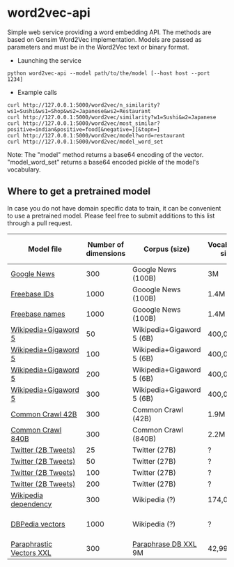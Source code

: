 word2vec-api
============

Simple web service providing a word embedding API. The methods are based on Gensim Word2Vec implementation. Models are passed as parameters and must be in the Word2Vec text or binary format.

* Launching the service
```
python word2vec-api --model path/to/the/model [--host host --port 1234]
```

* Example calls
```
curl http://127.0.0.1:5000/word2vec/n_similarity?ws1=Sushi&ws1=Shop&ws2=Japanese&ws2=Restaurant
curl http://127.0.0.1:5000/word2vec/similarity?w1=Sushi&w2=Japanese
curl http://127.0.0.1:5000/word2vec/most_similar?positive=indian&positive=food[&negative=][&topn=]
curl http://127.0.0.1:5000/word2vec/model?word=restaurant
curl http://127.0.0.1:5000/word2vec/model_word_set
```

Note: The "model" method returns a base64 encoding of the vector. "model\_word\_set" returns a base64 encoded pickle of the model's vocabulary. 

## Where to get a pretrained model

In case you do not have domain specific data to train, it can be convenient to use a pretrained model. 
Please feel free to submit additions to this list through a pull request.
 
 
| Model file | Number of dimensions | Corpus (size)| Vocabulary size | Author | Architecture | Training Algorithm | Context window - size | Web page |
| --- | --- | --- | --- | --- | --- | --- | --- | --- |
| [Google News](GoogleNews-vectors-negative300.bin.gz) | 300 |Google News (100B) | 3M | Google | word2vec | negative sampling | BoW - ~5| [link](http://code.google.com/p/word2vec/) |
| [Freebase IDs](https://docs.google.com/file/d/0B7XkCwpI5KDYaDBDQm1tZGNDRHc/edit?usp=sharing) | 1000 | Gooogle News (100B) | 1.4M | Google | word2vec, skip-gram | ? | BoW - ~10 | [link](http://code.google.com/p/word2vec/) |
| [Freebase names](https://docs.google.com/file/d/0B7XkCwpI5KDYeFdmcVltWkhtbmM/edit?usp=sharing) | 1000 | Gooogle News (100B) | 1.4M | Google | word2vec, skip-gram | ? | BoW - ~10 | [link](http://code.google.com/p/word2vec/) |
| [Wikipedia+Gigaword 5](http://nlp.stanford.edu/data/glove.6B.zip) | 50 | Wikipedia+Gigaword 5 (6B) | 400,000 | GloVe | GloVe | AdaGrad | 10+10 | [link](http://nlp.stanford.edu/projects/glove/) |
| [Wikipedia+Gigaword 5](http://nlp.stanford.edu/data/glove.6B.zip) | 100 | Wikipedia+Gigaword 5 (6B) | 400,000 | GloVe | GloVe | AdaGrad | 10+10 | [link](http://nlp.stanford.edu/projects/glove/) |
| [Wikipedia+Gigaword 5](http://nlp.stanford.edu/data/glove.6B.zip) | 200 | Wikipedia+Gigaword 5 (6B) | 400,000 | GloVe | GloVe | AdaGrad | 10+10 | [link](http://nlp.stanford.edu/projects/glove/) |
| [Wikipedia+Gigaword 5](http://nlp.stanford.edu/data/glove.6B.zip) | 300 | Wikipedia+Gigaword 5 (6B) | 400,000 | GloVe | GloVe | AdaGrad | 10+10 | [link](http://nlp.stanford.edu/projects/glove/) |
| [Common Crawl 42B](http://nlp.stanford.edu/data/glove.42B.300d.zip) | 300 | Common Crawl (42B) | 1.9M | GloVe | GloVe | GloVe | AdaGrad | [link](http://nlp.stanford.edu/projects/glove/) |
| [Common Crawl 840B](http://nlp.stanford.edu/data/glove.840B.300d.zip) | 300 | Common Crawl (840B) | 2.2M | GloVe | GloVe | GloVe | AdaGrad | [link](http://nlp.stanford.edu/projects/glove/) |
| [Twitter (2B Tweets)](http://www-nlp.stanford.edu/data/glove.twitter.27B.zip) | 25 | Twitter (27B) | ? | GloVe | GloVe | GloVe | AdaGrad | [link](http://nlp.stanford.edu/projects/glove/) |
| [Twitter (2B Tweets)](http://www-nlp.stanford.edu/data/glove.twitter.27B.zip) | 50 | Twitter (27B) | ? | GloVe | GloVe | GloVe | AdaGrad | [link](http://nlp.stanford.edu/projects/glove/) |
| [Twitter (2B Tweets)](http://www-nlp.stanford.edu/data/glove.twitter.27B.zip) | 100 | Twitter (27B) | ? | GloVe | GloVe | GloVe | AdaGrad | [link](http://nlp.stanford.edu/projects/glove/) |
| [Twitter (2B Tweets)](http://www-nlp.stanford.edu/data/glove.twitter.27B.zip) | 200 | Twitter (27B) | ? | GloVe | GloVe | GloVe | AdaGrad | [link](http://nlp.stanford.edu/projects/glove/) |
| [Wikipedia dependency](http://u.cs.biu.ac.il/~yogo/data/syntemb/deps.words.bz2) | 300 | Wikipedia (?) | 174,015 | Levy \& Goldberg | word2vec modified | word2vec | syntactic dependencies | [link](https://levyomer.wordpress.com/2014/04/25/dependency-based-word-embeddings/) |
| [DBPedia vectors](https://github.com/idio/wiki2vec/raw/master/torrents/enwiki-gensim-word2vec-1000-nostem-10cbow.torrent) | 1000 | Wikipedia (?) | ? | wiki2vec | word2vec | word2vec, skip-gram | BoW, 10 | [link](https://github.com/idio/wiki2vec#prebuilt-models) |
| [Paraphrastic Vectors XXL](https://drive.google.com/file/d/0B9w48e1rj-MObU9GQXVpMjNzbWc/view?usp=sharing) | 300 | [Paraphrase DB XXL](http://www.cis.upenn.edu/~ccb/ppdb/) 9M | 42,991 | Wieting et. al | Paragram | AdaGrad | full phrases | [link](http://ttic.uchicago.edu/~wieting/) |
